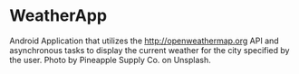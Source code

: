 # WeatherApp

Android Application that utilizes the http://openweathermap.org API and asynchronous tasks to display the current weather for the city specified by the user. Photo by Pineapple Supply Co. on Unsplash.

